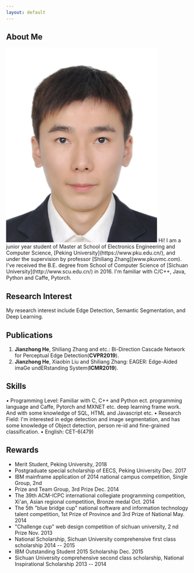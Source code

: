 ```yaml
---
layout: default
---
```


## About Me

<img class="profile-picture" src="jianzhong.jpg">
Hi! I am a junior year student of Master at School of Electronics Engineering and Computer Science, [Peking University](https://www.pku.edu.cn/), and under the supervision by professor [Shiliang Zhang](www.pkuvmc.com). I've received the B.E. degree from School of Computer Science of [Sichuan University](http://www.scu.edu.cn/) in 2016. I'm familiar with C/C++, Java, Python and Caffe, Pytorch.

<!-- This is a jekyll based resume template. You can find the full source code on [GitHub](https://github.com/bk2dcradle/researcher) -->

## Research Interest

My research interest include Edge Detection, Semantic Segmentation, and Deep Learning.

## Publications

1. **Jianzhong He**, Shiliang Zhang and etc.: Bi-Direction Cascade Network for Perceptual Edge Detection(**CVPR2019**).
2. **Jianzhong He**, Xiaobin Liu and Shiliang Zhang: EAGER: Edge-Aided imaGe undERstanding System(**ICMR2019**).

## Skills

• Programming Level: Familiar with C, C++ and Python ect. programming language and Caffe, Pytorch and MXNET etc. deep learning frame work. And with some knowledge of SQL, HTML and Javascript etc.
• Research Field: I'm interested in edge detection and image segmentation, and has some knowledge of Object detection, person re-id and fine-grained classification.
• English: CET-6(479)

<!-- ## Typography

This is a [link](http://google.com). Something *italics* and something **bold**.

Here is a table

Year | Award | Category
-----|-------|--------
2014 | Emmy  | Won Outstanding Lead Actor in a miniseries or a movie
2015 | BAFTA | Nominated for Best Leading Actor for Sherlock
2014 | Satellite | Won Best Actor miniseries or television film

Here is a horizontal rule

---

Here is a blockquote

> To a great mind, nothing is little -->

<!-- ## References -->
<!-- ## Reference

* Foo Bar: Head of Department, Placeholder Names, Lorem
* John Doe: Associate Professor, Department of Computer Science, Ipsum -->

## Rewards
* Merit Student, Peking University, 2018
* Postgraduate special scholarship of EECS, Peking University Dec. 2017
* IBM mainframe application of 2014 national campus competition, Single Group, 2nd
* Prize and Team Group, 3rd Prize Dec. 2014
* The 39th ACM-ICPC international collegiate programming competition, Xi'an, Asian regional competition, Bronze medal Oct. 2014
* The 5th "blue bridge cup" national software and information technology talent competition, 1st Prize of Province and 3rd Prize of National May. 2014
* "Challenge cup" web design competition of sichuan university, 2 nd Prize Nov. 2013
* National Scholarship, Sichuan University comprehensive first class scholarship 2014 -- 2015
* IBM Outstanding Student 2015 Scholarship Dec. 2015
* Sichuan University comprehensive second class scholarship, National Inspirational Scholarship 2013 -- 2014